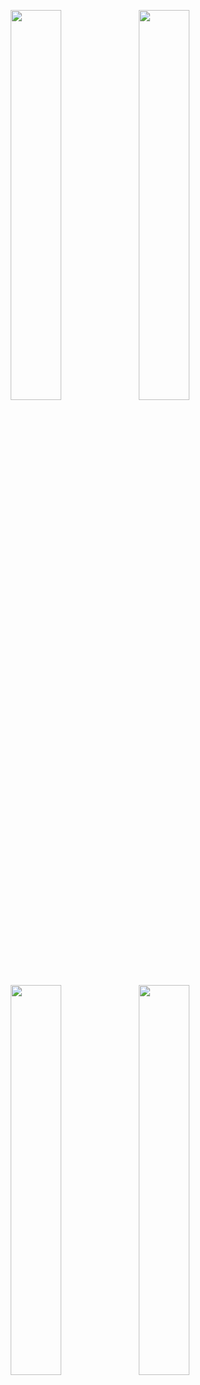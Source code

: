 <p float="center" align = "middle"> 
  <img src = "https://github.com/user-attachments/assets/3987b780-5782-443b-b451-9f0c43683011" width = "40%"/>
  <img src="https://github.com/user-attachments/assets/a78b029d-216f-44d1-a1b2-3ebbe83e7fe8" width="40%" />
  <img src="https://github.com/user-attachments/assets/073d1804-c7ec-441a-b3dc-861ff41a1bba" width="40%" /> 
  <img src="https://github.com/user-attachments/assets/21f78737-7f69-4916-9d96-e255337dc2e2" width="40%" />
</p>
